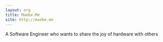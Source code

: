 ```yaml
---
layout: org
title: Maebe.Me
site: http://maebe.me
---
```

A Software Engineer who wants to share the joy of hardware with others
